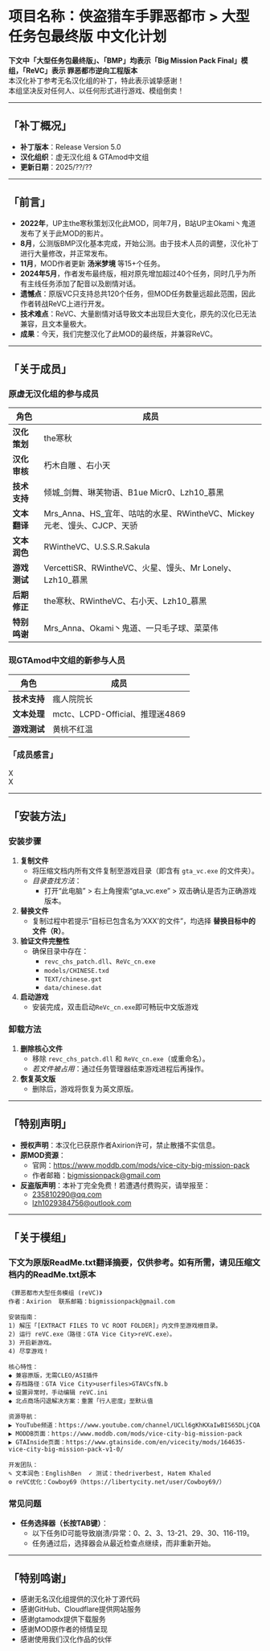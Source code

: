# 项目名称：侠盗猎车手罪恶都市 > 大型任务包最终版 中文化计划  
**下文中「大型任务包最终版」、「BMP」均表示「Big Mission Pack Final」模组，「ReVC」表示 罪恶都市逆向工程版本**  
本汉化补丁参考无名汉化组的补丁，特此表示诚挚感谢！  
本组坚决反对任何人、以任何形式进行游戏、模组倒卖！  

---

## 「补丁概况」  
- **补丁版本**：Release Version 5.0  
- **汉化组织**：虚无汉化组 & GTAmod中文组  
- **更新日期**：2025/??/??  

---

## 「前言」  
- **2022年**，UP主the寒秋策划汉化此MOD，同年7月，B站UP主Okami丶鬼道发布了关于此MOD的影片。  
- **8月**，公测版BMP汉化基本完成，开始公测。由于技术人员的调整，汉化补丁进行大量修改，并正常发布。  
- **11月**，MOD作者更新 **汤米梦境** 等15+个任务。  
- **2024年5月**，作者发布最终版，相对原先增加超过40个任务，同时几乎为所有主线任务添加了配音以及剧情对话。  
- **遗憾点**：原版VC只支持总共120个任务，但MOD任务数量远超此范围，因此作者转战ReVC上进行开发。  
- **技术难点**：ReVC、大量剧情对话导致文本出现巨大变化，原先的汉化已无法兼容，且文本量极大。  
- **成果**：今天，我们完整汉化了此MOD的最终版，并兼容ReVC。  

---

## 「关于成员」  
### 原虚无汉化组的参与成员  
| 角色         | 成员                     |
|--------------|----------------------------------------------|
| **汉化策划**     | the寒秋                                      |
| **汉化审核**     | 朽木自雕 、右小天                          |
| **技术支持**     | 倾城_剑舞、琳芙物语、B1ue Micr0、Lzh10_慕黑 |
| **文本翻译**     | Mrs_Anna、HS_宜年、咕咕的水星、RWintheVC、Mickey元老、馒头、CJCP、天骄 |
| **文本润色**     | RWintheVC、U.S.S.R.Sakula                  |
| **游戏测试**     | VercettiSR、RWintheVC、火星、馒头、Mr Lonely、Lzh10_慕黑 |
| **后期修正**     | the寒秋、RWintheVC、右小天、Lzh10_慕黑   |
| **特别鸣谢**     | Mrs_Anna、Okami丶鬼道、一只毛子球、菜菜伟 |

### 现GTAmod中文组的新参与人员  
| 角色     | 成员          |
|----------|----------------------------------|
| **技术支持** | 瘋人院院长                        |
| **文本处理** | mctc、LCPD-Official、推理迷4869 |
| **游戏测试** | 黄桃不红温                        |
### 「成员感言」  
X  
X  

---

## 「安装方法」  
### 安装步骤  
1. **复制文件**  
   - 将压缩文档内所有文件复制至游戏目录（即含有 `gta_vc.exe` 的文件夹）。  
   - *目录查找方法*：  
     - 打开“此电脑” > 右上角搜索“gta_vc.exe” > 双击确认是否为正确游戏版本。  
2. **替换文件**  
   - 复制过程中若提示“目标已包含名为‘XXX’的文件”，均选择 **替换目标中的文件（R）**。  
3. **验证文件完整性**  
   - 确保目录中存在：  
     - `revc_chs_patch.dll`、`ReVc_cn.exe`  
     - `models/CHINESE.txd`  
     - `TEXT/chinese.gxt`  
     - `data/chinese.dat`  
4. **启动游戏**  
   - 安装完成，双击启动`ReVc_cn.exe`即可畅玩中文版游戏

### 卸载方法  
1. **删除核心文件**  
   - 移除 `revc_chs_patch.dll` 和 `ReVc_cn.exe`（或重命名）。  
   - *若文件被占用*：通过任务管理器结束游戏进程后再操作。  
2. **恢复英文版**  
   - 删除后，游戏将恢复为英文原版。  

---

## 「特别声明」  
- **授权声明**：本汉化已获原作者Axirion许可，禁止散播不实信息。  
- **原MOD资源**：  
  - 官网：<https://www.moddb.com/mods/vice-city-big-mission-pack>  
  - 作者邮箱：bigmissionpack@gmail.com  
- **反盗版声明**：本补丁完全免费！若遭遇付费购买，请举报至：  
  - 235810290@qq.com  
  - lzh1029384756@outlook.com  

---

## 「关于模组」  
### 下文为原版ReadMe.txt翻译摘要，仅供参考。如有所需，请见压缩文档内的ReadMe.txt原本  
```plaintext
《罪恶都市大型任务模组 (reVC)》  
作者：Axirion  联系邮箱：bigmissionpack@gmail.com  

安装指南：  
1) 解压「[EXTRACT FILES TO VC ROOT FOLDER]」内文件至游戏根目录。  
2) 运行 reVC.exe（路径：GTA Vice City>reVC.exe）。  
3) 开启新游戏。  
4) 尽享游戏！  

核心特性：  
◆ 兼容原版，无需CLEO/ASI插件  
◆ 存档路径：GTA Vice City>userfiles>GTAVCsfN.b  
◆ 设置异常时，手动编辑 reVC.ini  
◆ 北点商场闪退解决方案：重置「行人密度」至默认值  

资源导航：  
▶ YouTube频道：https://www.youtube.com/channel/UCLl6gKhKXaIwBIS65DLjCQA  
▶ MODDB页面：https://www.moddb.com/mods/vice-city-big-mission-pack  
▶ GTAInside页面：https://www.gtainside.com/en/vicecity/mods/164635-vice-city-big-mission-pack-v1-0/  

开发团队：  
✎ 文本润色：EnglishBen  ✓ 测试：thedriverbest, Hatem Khaled  
⚙ reVC优化：Cowboy69（https://libertycity.net/user/Cowboy69/）  
```

### 常见问题  
- **任务选择器（长按TAB键）**：  
  - 以下任务ID可能导致崩溃/异常：0、2、3、13-21、29、30、116-119。  
  - 任务通过后，选择器会从最近检查点继续，而非重新开始。  

---

## 「特别鸣谢」  
- 感谢无名汉化组提供的汉化补丁源代码	
- 感谢GitHub、Cloudflare提供网站服务  
- 感谢gtamodx提供下载服务  
- 感谢MOD原作者的倾情呈现  
- 感谢使用我们汉化作品的伙伴  
